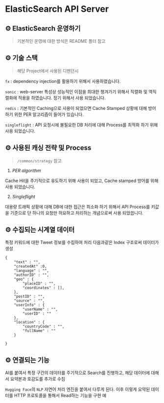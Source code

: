 <h1>
 ElasticSearch API Server
</h1>

## ⚙ ElasticSearch 운영하기
> 기본적인 운영에 대한 방식은 README 폴더 참고


## ⚙ 기술 스택
> 해당 Project에서 사용된 디펜던시

`fx` : dependency injection를 활용하기 위해서 사용하였습니다.

`sonic` : web-server 특성상 성능적인 이점을 최대한 챙겨가기 위해서 직렬화 및 역직렬화에 적용을 하였습니다.
정기 위해서 사용 되었습니다.

`redis` : 기본적인 Caching으로 사용이 되었으면 Cache Stamped 상황에 대해 방어하기 위한 PER 알고리즘이 들어가 있습니다.

`singleflight` : API 요청시에 불필요한 DB 처리에 대해 Process를 최적화 하기 위해 사용 되었습니다.

## ⚙ 사용된 캐싱 전략 및 Process 
> `/common/strategy` 참고

1. *PER algorithm*

Cache Hit을 주기적으로 유도하기 위해 사용이 되었고, Cache stamped 방어를 위해 사용 되었습니다.

2. *Singleflight*

대용량 트래픽 상황에 대해 DB에 대한 접근은 최소화 하기 위해서 API Process를 키값을 기준으로
단 하나의 요청만 허요하고 처리하는 개념으로써 사용 되었씁니다.


## ⚙ 수집되는 시계열 데이터

특정 키워드에 대한 Tweet 정보를 수집하여 처리
다음과같은 Index 구조로써 데이터가 생성

```
{
    "text" : "",
    "createdAt" :0,
    "language" : "",
    "authorID" : "",
    "geo" : {
        "placeID" : "",
        "coordinates" : [],
    },
    "postID" : "",
    "source" : "",
    "userInfo" : {
        "userName" : "",
        "userID" : ""
    },
    "location" : {
        "countryCode" : "",
        "fullName" : ""
    }
    
}
```

## ⚙ 연결되는 기능

AI를 붙여서 특정 구간의 데이터를 주기적으로 Search를 진행하고,
해당 데이터에 대해서 요약본과 호감도를 추가로 수짐

`Hugging Face`의 `NLP` 자연어 처리 엔진을 붙여서 다루게 된다.
이후 이렇게 요약된 데이터를 HTTP 프로토콜을 통해서 Read하는 기능을 구현 예